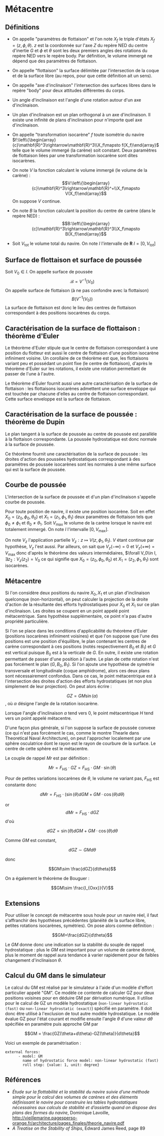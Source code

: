 # Métacentre

## Définitions

* On appelle "paramètres de flottaison" et l'on note $X_f$ le triple d'états
$X_f=(z,\phi,\theta)$. $z$ est la coordonnée sur l'axe $Z$ du repère NED du
centre d'inertie $G$ et $\phi$ et $\theta$ sont les deux premiers angles des
rotations du repère NED vers le repère body. Par définition, le volume immergé
ne dépend que des paramètres de flottaison.

* On appelle "flottaison" la surface délimitée par l'intersection de la coque
et de la surface libre (au repos, pour que cette définition ait un sens).

* On appelle "axe d'inclinaison" l'intersection des surfaces libres dans le
repère "body" pour deux attitudes différentes du corps.

* Un angle d'inclinaison est l'angle d'une rotation autour d'un axe
d'inclinaison.

* Un plan d'inclinaison est un plan orthogonal à un axe d'inclinaison. Il
existe une infinité de plans d'inclinaison pour n'importe quel axe
d'inclinaison.

* On appelle "transformation isocarène" $f$ toute isométrie du navire
$f:\left\{\begin{array}{c}\mathbf{R}^3\rightarrow\mathbf{R}^3\\X_f\mapsto
f(X_f)\end{array}$ telle que le volume immergé (la carène) soit constant. Deux
paramètres de flottaison liées par une transformation isocarène sont dites
isocarènes.

* On note $V$ la fonction calculant le volume immergé (le volume de la carène)
: $$V:\left\{\begin{array}{c}\mathbf{R}^3\rightarrow\mathbf{R}^+\\X_f\mapsto
V(X_f)\end{array}$$ On suppose $V$ continue.

* On note $B$ la fonction calculant la position du centre de carène (dans le
repère NED) :
$$B:\left\{\begin{array}{c}\mathbf{R}^3\rightarrow\mathbf{R}^3\\X_f\mapsto
B(X_f)\end{array}$$

* Soit $V_{\mbox{tot}}$ le volume total du navire. On note $I$ l'intervalle de
$\mathbf{R}$ $I=[0,V_{\mbox{tot}}]$

## Surface de flottaison et surface de poussée

Soit $V_0\in I$.
On appelle surface de poussée $$\mathcal{B}=V^{-1}(V_0)$$
On appelle surface de flottaison (à ne pas confondre avec la
flottaison) $$B(V^{-1}(V_0))$$
La surface de flottaison est donc le lieu des
centres de flottaison correspondant à des positions isocarènes du corps.

## Caractérisation de la surface de flottaison : théorème d'Euler

Le théorème d'Euler stipule que le centre de flottaison correspondant à une
position du flotteur est aussi le centre de flottaison d'une position isocarène
infiniment voisine. Un corollaire de ce théorème est que, les flottaisons
variant peu et possédant un point fixe (le centre de flottaison), d'après le
théorème d'Euler sur les rotations, il existe une rotation permettant de passer
de l'une à l'autre.

Le théorème d'Euler fournit aussi une autre caractérisation de la surface de
flottaison : les flottaisons isocarènes admettent une surface
enveloppe qui est touchée par chacune d'elles au centre de flottaison
correspondant. Cette surface enveloppe est la surface de flottaison.

## Caractérisation de la surface de poussée : théorème de Dupin

Le plan tangent à la surface de poussée au centre de poussée est parallèle à la
flottaison correspondante. La poussée hydrostatique est donc normale à la
surface de poussée.

Ce théorème fournit une caractérisation de la surface de poussée : les droites
d'action des poussées hydrostatiques correspondant à des paramètres de poussée
isocarènes sont les normales à une même surface qui est la surface de poussée.

## Courbe de poussée

L'intersection de la surface de poussée et d'un plan d'inclinaison s'appelle
courbe de poussée.

Pour toute position de navire, il existe une position isocarène. Soit en effet
$X_0=(z_0,\phi_0,\theta_0)$ et $X_1=(z_1,\phi_1,\theta_1)$ deux paramètres de
flottaison tels que $\phi_0\neq\phi_1$ et $\theta_0\neq\theta_1$.
Soit $V_{\mbox{max}}$ le volume de la carène lorsque le navire est totalement
immergé. On note $I$ l'intervalle $[0,V_{\mbox{max}}]$.

On note $V_z$ l'application partielle $V_z:z\mapsto
V(z,\phi_1,\theta_1)$. $V$ étant continue par hypothèse, $V_z$ l'est aussi.
Par ailleurs, on sait que $V_z(-\infty)=0$ et $V_z(+\infty)=V_{\mbox{max}}$
donc d'après le théorème des valeurs intermédiaires, $\forall V_0\in I,
$\exists z_2:V_z(z_2)=V_0$ ce qui signifie que $X_0=(z_0,\phi_0,\theta_0)$ et
$X_1=(z_2,\phi_1,\theta_1)$ sont isocarènes.

## Métacentre

Si l'on considère deux positions du navire $X_0,X_1$ et un plan d'inclinaison
quelconque (non-horizontal), on peut calculer la projection de la droite
d'action de la résultante des efforts hydrostatiques pour $X_0$ et $X_1$ sur ce
plan d'inclinaison. Les droites se coupent en un point appelé point
métacentrique. Sans hypothèse supplémentaire, ce point n'a pas d'autre
propriété particulière.

Si l'on se place dans les conditions d'applicabilité du théorème d'Euler
(positions isocarènes infiniment voisines) et que l'on suppose que l'une des
positions est une position d'équilibre, le plan contenant les centres de carène
correspondant à ces positions (notés respectivement $B_0$ et $B_1$) et $G$ est
vertical puisque $B_0$ est à la verticale de $G$. En
outre, il existe une rotation permettant de passer d'une position à l'autre. Le
plan de cette rotation n'est pas forcément le plan $(G,B_0,B_1)$. Si l'on
ajoute une hypothèse de symétrie transversale et longitudinale (coque
amphidrome), alors ces deux plans sont nécessairement confondus. Dans ce cas,
le point métacentrique est à l'intersection des droites d'action des efforts
hydrostatiques (et non plus simplement de leur projection). On peut alors
écrire :

$$GZ = GM\sin(\alpha)$$, où $\alpha$ désigne l'angle de la rotation isocarène.

Lorsque l'angle d'inclinaison $\alpha$ tend vers 0, le point métacentrique $H$
tend vers un point appelé métacentre.

D'une façon plus générale, si l'on suppose la surface de poussée convexe (ce
qui n'est pas forcément le cas, comme le montre Thearle dans Theoretical Naval
Architecture), on peut l'approcher localement par une sphère osculatrice dont
le rayon est le rayon de courbure de la surface. Le centre de cette sphère est
le métacentre.


Le couple de rappel $Mr$ est par définition :

$$Mr = F_{\mbox{HS}} \cdot GZ = F_{\mbox{HS}} \cdot GM\cdot \sin(\theta)$$

Pour de petites variations isocarènes de $\theta$, le volume ne variant pas,
$F_{\mbox{HS}}$ est constante donc

$$dMr = F_{\mbox{HS}}\cdot(\sin(\theta)dGM + GM\cdot\cos(\theta)d\theta)$$

or $$dMr = F_{\mbox{HS}}\cdot dGZ$$
d'où

$$dGZ = \sin(\theta)dGM + GM\cdot\cos(\theta)d\theta$$

Comme $GM$ est constant,

$$dGZ \sim GM d\theta$$

donc

$$GM\sim \frac{dGZ}{d\theta}$$

On a également le théorème de Bouguer :

$$GM\sim \frac{I_{Oxx}}{V}$$

## Extensions

Pour utiliser le concept de métacentre sous houle pour un navire réel,
il faut s'affranchir des hypothèses précédentes (planéité de la surface libre,
petites rotations isocarènes, symétries). On pose alors comme définition :

$$GM=\frac{dGZ}{d\theta}$$

Le $GM$ donne donc une indication sur la stabilité du souple de rappel
hydrostatique : plus le $GM$ est important pour un volume de carène donné, plus
le moment de rappel aura tendance à varier rapidement pour de faibles
changement d'inclinaison $\theta$.

## Calcul du GM dans le simulateur

Le calcul du GM est réalisé par le simulateur à l'aide d'un modèle d'effort
particulier appelé "GM". Ce modèle ce contente de calculer GZ pour deux
positions voisines pour en déduire GM par dérivation numérique. Il utilise pour
le calcul de GZ un modèle hydrostatique (`non-linear hydrostatic (fast)` ou
`non-linear hydrostatic (exact)`) spécifié en paramètre. Il doit donc être
utilisé à l'exclusion de tout autre modèle hydrostatique.
Le modèle évalue GZ pour l'état courant et modifie ensuite l'angle $\theta$
d'une valeur d$\theta$ spécifiée en paramètre puis approche GM par

$$GM = \frac{GZ(\theta+d\theta)-GZ(\theta)}{d\theta}$$

Voici un exemple de paramétrisation :

~~~~~~~~~~~~~~~~~~~~ {.yaml}
external forces:
      - model: GM
        name of hydrostatic force model: non-linear hydrostatic (fast)
        roll step: {value: 1, unit: degree}
~~~~~~~~~~~~~~~~~~~~


## Références
- *Étude sur la flottabilité et la stabilité du navire suivie d’une méthode simple pour le calcul des volumes de carènes et des éléments définissant le navire pour construire les tables hydrostatiques nécessaires aux calculs de stabilité et d’assiette quand on dispose des plans des formes du navire*, Dominique Lavoille, http://vieillemarine.pagesperso-orange.fr/architecture/pages_finales/theorie_navire.pdf
- *A Treatise on the Stability of Ships*, Edward James Reed, page 89


